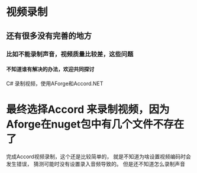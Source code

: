 # 视频录制
## 还有很多没有完善的地方
### 比如不能录制声音，视频质量比较差，这些问题
#### 不知道谁有解决的办法，欢迎共同探讨
C#  录制视频，使用AForge和Accord.NET

# 最终选择Accord 来录制视频，因为Aforge在nuget包中有几个文件不存在了

完成Accord视频录制，这个还是比较简单的，
就是不知道为啥设置视频编码时会发生错误，
猜测可能时没有设置录入音频导致的。
但是还不知道怎么录制声音
